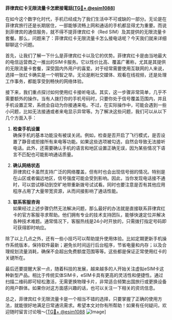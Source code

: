 **菲律宾红卡无限流量卡怎麽接電話[[TG💪+ @esim1088](https://t.me/s/esim1088)]**

在如今这个数字化时代，手机已经成为了我们生活中不可或缺的一部分。无论是在菲律宾旅行还是长期居住，一部能够流畅上网和通话的手机都显得尤为重要。而说到菲律宾的通信服务，就不得不提菲律宾红卡（Red SIM）及其提供的无限流量卡套餐。那么，问题来了：菲律宾红卡无限流量卡怎么接电话呢？今天我们就来详细聊聊这个问题。

首先，让我们了解一下什么是菲律宾红卡以及它的优势。菲律宾红卡是由当地最大的电信运营商之一推出的SIM卡服务。它以性价比高、覆盖广著称，尤其是其提供的无限流量卡套餐，深受国内外用户的喜爱。对于经常需要使用互联网的人来说，选择一张红卡确实是一个明智之举。无论是刷社交媒体、观看在线视频，还是处理工作事务，都能享受到畅快的网络体验。

接下来，我们重点探讨如何使用红卡接听电话。其实，这一步骤非常简单，几乎不需要额外的操作。当有人拨打你的手机号码时，只要你处于信号覆盖范围内，并且手机设置正常，系统会自动为你接通来电。不过，在实际操作中，可能会遇到一些小问题，比如无法接通或者来电显示异常等。为了解决这些问题，我们可以从以下几个方面入手：

1. **检查手机设置**  
   确保手机的基本功能没有被误关闭。例如，检查是否开启了飞行模式，是否设置了静音或拒接所有来电等功能。如果这些选项被勾选，自然会导致无法接听电话。此外，还需要确认手机的语言和地区设置正确无误，因为某些情况下语言不匹配也可能影响通话质量。

2. **确认网络状态**  
   菲律宾红卡虽然支持广泛的网络覆盖，但有时也会出现信号弱的情况。特别是在山区或者偏远地区，信号强度可能会受到影响。因此，当你发现电话接不通时，可以尝试移动到空旷地带重新拨号试试看。同时也要注意是否有其他应用程序占用了大量带宽资源，从而间接影响了通话性能。

3. **联系客服咨询**  
   如果经过上述步骤仍然无法解决问题，那么最好的办法就是直接联系菲律宾红卡的官方客服寻求帮助。他们拥有专业的技术支持团队，能够快速定位并解决各种技术难题。通常情况下，客服热线是24小时开放的，只需拨打指定号码即可获得即时响应。

除了以上几点之外，还有一些小技巧可以帮助提升使用体验。比如定期更新手机操作系统版本，保持软件最新；避免长时间运行后台程序，节省电量和内存；以及合理规划流量消耗，确保不会超出免费额度范围等等。这些都是保证正常使用红卡的关键所在。

最后还要提醒大家一点，随着科技的发展，越来越多的人开始关注虚拟eSIM卡这种新型产品。相比于传统实体SIM卡，eSIM卡具有更高的灵活性和便捷性。通过扫描二维码即可轻松激活，无需更换物理卡片，非常适合频繁出国旅行或更换设备的用户群体。如果你对这方面感兴趣的话，也可以关注一下相关的资讯信息。

总之，菲律宾红卡无限流量卡是一个相当不错的选择，只要掌握了正确的使用方法，就能很好地满足日常通讯需求。希望本文对你有所帮助！如果有任何疑问，欢迎随时留言讨论哦～[[TG💪+ @esim1088](https://t.me/s/esim1088) ![Image](https://i.postimg.cc/4NQfJmqS/Snipaste-2025-05-13-00-14-12.png)]